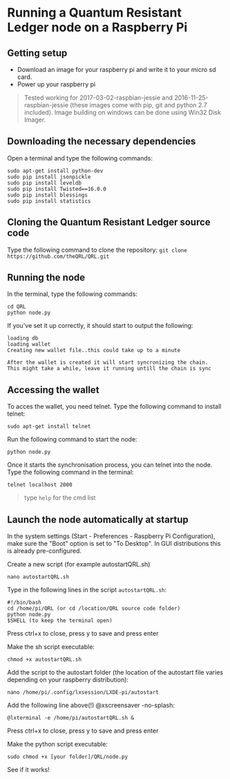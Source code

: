 # Running a Quantum Resistant Ledger node on a Raspberry Pi


## Getting setup
* Download an image for your raspberry pi and write it to your micro sd card.
* Power up your raspberry pi

> Tested working for 2017-03-02-raspbian-jessie and 2016-11-25-raspbian-jessie (these images come with pip, git and python 2.7 included). Image building on windows can be done using Win32 Disk Imager.
## Downloading the necessary dependencies 
Open a terminal and type the following commands:
```
sudo apt-get install python-dev
sudo pip install jsonpickle
sudo pip install leveldb
sudo pip install Twisted==16.0.0
sudo pip install blessings
sudo pip install statistics
```

## Cloning the Quantum Resistant Ledger source code
Type the following command to clone the repository:
`git clone https://github.com/theQRL/QRL.git`

## Running the node
In the terminal, type the following commands:

```
cd QRL
python node.py
```
If you've set it up correctly, it should start to output the following:

```
loading db
loading wallet
Creating new wallet file..this could take up to a minute

After the wallet is created it will start syncronizing the chain.
This might take a while, leave it running untill the chain is sync
```

## Accessing the wallet
To acces the wallet, you need telnet. Type the following command to install telnet:

`sudo apt-get install telnet`

Run the following command to start the node:

`python node.py`

Once it starts the synchronisation process, you can telnet into the node. Type the following command in the terminal:

`telnet localhost 2000`

> type `help` for the cmd list

## Launch the node automatically at startup
In the system settings (Start - Preferences - Raspberry Pi Configuration), make sure the "Boot" option is set to "To Desktop". In GUI distributions this is already pre-configured.

Create a new script (for example autostartQRL.sh)

`nano autostartQRL.sh`

Type in the following lines in the script `autostartQRL.sh`:

```
#!/bin/bash
cd /home/pi/QRL (or cd /location/QRL source code folder)
python node.py
$SHELL (to keep the terminal open)
```

Press ctrl+x to close, press y to save and press enter

Make the sh script executable:

`chmod +x autostartQRL.sh`

Add the script to the autostart folder (the location of the autostart file varies depending on your raspberry distribution):

`nano /home/pi/.config/lxsession/LXDE-pi/autostart`

Add the following line above(!) @xscreensaver -no-splash:

`@lxterminal -e /home/pi/autostartQRL.sh &`

Press ctrl+x to close, press y to save and press enter

Make the python script executable:

`sudo chmod +x [your folder]/QRL/node.py`

See if it works!